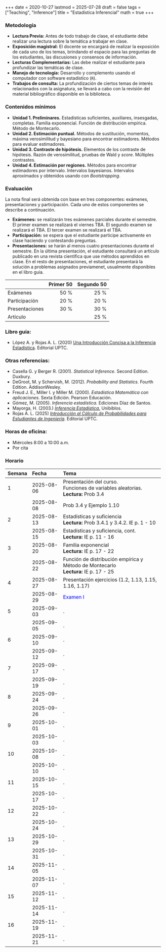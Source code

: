 +++
date      = 2020-10-27
lastmod   = 2025-07-28
draft     = false
tags      = ["Teaching", "Inference"]
title     = "Estadística Inferencial"
math      = true
+++

### Metodología

+ **Lectura Previa:** Antes de todo trabajo de clase, el estudiante debe realizar una lectura sobre la temática a trabajar en clase. 
+ **Exposición magistral:** El docente se encargará de realizar la exposición de cada uno de los temas, brindando el espacio para las preguntas de los estudiantes, las discusiones y consensos de información.
+ **Lecturas Complementarias:** Las debe realizar el estudiante para profundizar las temáticas de clase. 
+ **Manejo de tecnología:** Desarrollo y complemento usando el computador con software estadístico (`R`).
+ **Trabajos de consulta:** La profundización de ciertos temas de interés relacionados con la asignatura, se llevará a cabo con la revisión del material bibliográfico disponible en la biblioteca.


### Contenidos mínimos

+ **Unidad 1. Preliminares.** Estadísticas suficientes, auxiliares,  insesgadas, completas. Familia exponencial. Función de distribución empírica. Método de Montecarlo.
+ **Unidad 2. Estimación puntual.** Métodos de sustitución, momentos, máxima verosimilitud y bayesiano para encontrar estimadores. Métodos para evaluar estimadores.
+ **Unidad 3. Contraste de hipótesis.** Elementos de los contraste de hipótesis. Razón de verosimilitud, pruebas de Wald y *score*. Múltiples contrastes.
+ **Unidad 4. Estimación por regiones.** Métodos para encontrar estimadores por intervalo. Intervalos bayesianos. Intervalos aproximados y obtenidos usando con *Bootstrapping*.


### Evaluación

La nota final será obtenida con base en tres componentes: exámenes, presentaciones y participación. Cada uno de estos componentes se describe a continuación.

+ **Exámenes:**  se realizarán tres exámenes parciales durante el semestre. El primer examen se realizará el viernes TBA. El segundo examen se realizará el TBA. El tercer examen se realizará el TBA.
+ **Participación:** se espera que el estudiante participe activamente en clase haciendo y contestando preguntas.
+ **Presentaciones:** se harán al menos cuatro presentaciones durante el semestre. En la última presentación, el estudiante consultará un artículo publicado en una revista científica que use métodos aprendidos en clase. En el resto de presentaciones, el estudiante presentará la solución a problemas asignados previamenet, usualmente disponibles en el libro guía.


|          | Primer 50| Segundo 50|
|:---------------|------:|------:|
| Exámenes       |  50 % | 25 % |
| Participación  |  20 % | 20 % |
| Presentaciones |  30 % | 30 % |
| Artículo       |       | 25 % |


### Libro guía:

+ López A. y Rojas A. L. (2020) [Una Introducción Concisa a la Inferencia Estadística](https://alexrojas.netlify.app/publication/ie/). Editorial UPTC.

### Otras referencias:

+ Casella G. y Berger R. (2001). *Statistical Inference.* Second Edition. Duxbury.
+ DeGroot, M. y Schervish, M. (2012). *Probability and Statistics.* Fourth Edition. AddisonWesley.
+ Freud J. E., Miller I. y Miller M. (2000). *Estadística Matemática con aplicaciones.* Sexta Edición. Pearson Educación.
+ Gómez, M. (2005). *Inferencia estadística.* Ediciones Díaz de Santos.
+ Mayorga, H. (2003.) [*Inferencia Estadística.*](https://repositorio.unal.edu.co/handle/unal/53475) Unibiblos.
+ Rojas A. L. (2025) [*Introducción al Cálculo de Probabilidades para Estudiantes de Ingeniería*](https://editorial.uptc.edu.co/gpd-introduccion-al-calculo-de-probabilidades-para-estudiantes-de-ingenieria-9789586609449-680d0a2fc352d.html). Editorial UPTC.



### Horas de oficina: 

+ Miércoles 8:00 a 10:00 a.m.
+ Por cita


### Horario

|Semana |Fecha      |Tema                                                                                                                                                                    |
|:------|:----------|:---------------------------------------------------|
|1      |2025-08-06 |Presentación del curso. <br> Funciones de variables aleatorias. <br> **Lectura:** Prob 3.4  |
|&nbsp; |2025-08-08 | Prob 3.4 y Ejemplo 1.10  |
|2     |2025-08-13 |  Estadísticas y suficiencia <br> **Lectura:**  Prob 3.4.1 y 3.4.2. IE p. 1 - 10|
|&nbsp; |2025-08-15 | Estadísticas y suficiencia, cont. <br> **Lectura:**  IE p. 11 - 16 |
|3     |2025-08-20 | Familia exponencial  <br> **Lectura:**  IE p. 17 - 22|
|&nbsp; |2025-08-22 | Función de distribución empírica y Método de Montecarlo <br> **Lectura:**  IE p. 17 - 25 |
|4     |2025-08-27 | Presentación ejercicios (1.2, 1.13, 1.15, 1.16, 1.17) |
|&nbsp; |2025-08-29 | <font color="blue">Examen I</font>    |
|5     |2025-09-03 |  .        |
|&nbsp; |2025-09-05 | .            |
|6     |2025-09-10 | .        |
|&nbsp; |2025-09-12 | .    |
|7     |2025-09-17 | .        |
|&nbsp; |2025-09-19 | .    |
|8     |2025-09-24 | .        |
|&nbsp; |2025-09-26 | .    |
|9     |2025-10-01 | .        |
|&nbsp; |2025-10-03 | .    |
|10     |2025-10-08 | .        |
|&nbsp; |2025-10-10 | .    |
|11     |2025-10-15 | .        |
|&nbsp; |2025-10-17 | .    |
|12     |2025-10-22 | .        |
|&nbsp; |2025-10-24 | .    |
|13     |2025-10-29 | .        |
|&nbsp; |2025-10-31 | .    |
|14     |2025-11-05 | .        |
|&nbsp; |2025-11-07 | .    |
|15     |2025-11-12 | .        |
|&nbsp; |2025-11-14 | .    |
|16     |2025-11-19 | .        |
|&nbsp; |2025-11-21 | .    |

